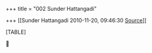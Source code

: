 +++
title = "002 Sunder Hattangadi"

+++
[[Sunder Hattangadi	2010-11-20, 09:46:30 [Source](https://groups.google.com/g/samskrita/c/po70UyQ7w90)]]



[TABLE]



